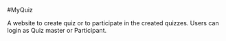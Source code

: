 #MyQuiz

A website to create quiz or to participate in the created quizzes.
Users can login as Quiz master or Participant.